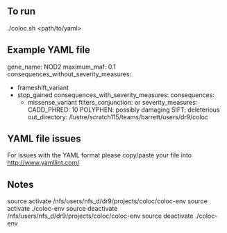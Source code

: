 To run
------
./coloc.sh <path/to/yaml>

Example YAML file
-----------------
gene_name: NOD2
maximum_maf: 0.1
consequences_without_severity_measures: 
  - frameshift_variant
  - stop_gained
consequences_with_severity_measures: 
  consequences: 
    - missense_variant
  filters_conjunction: or
  severity_measures: 
    CADD_PHRED: 10
    POLYPHEN: possibly damaging
    SIFT: deleterious
out_directory: /lustre/scratch115/teams/barrett/users/dr9/coloc


YAML file issues
----------------
For issues with the YAML format please copy/paste your file into http://www.yamllint.com/


Notes
-----
source activate /nfs/users/nfs_d/dr9/projects/coloc/coloc-env
source activate ./coloc-env
source deactivate /nfs/users/nfs_d/dr9/projects/coloc/coloc-env
source deactivate ./coloc-env